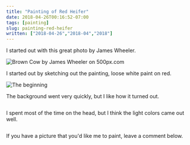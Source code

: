 ```yaml
---
title: "Painting of Red Heifer"
date: 2018-04-26T00:16:52-07:00
tags: [painting]
slug: painting-red-heifer
written: ["2018-04-26","2018-04","2018"]
---
```


<script src="https://cdnjs.cloudflare.com/ajax/libs/vanilla-lazyload/8.7.0/lazyload.min.js"></script>


I started out with this great photo by James Wheeler.

<div class='pixels-photo'>
  <p>
    <img src='https://drscdn.500px.org/photo/17407347/m%3D900/v2?user_id=23056217&webp=true&sig=7be09183b30fd879bd2ebadf3145e2ee47c01d47e56abe9aea90040c3ab349b4' alt='Brown Cow by James Wheeler on 500px.com'>
  </p>
  <a href='https://500px.com/photo/17407347/brown-cow-by-james-wheeler' alt='Brown Cow by James Wheeler on 500px.com'></a>
</div>
<script type='text/javascript' src='https://500px.com/embed.js'></script>


I started out by sketching out the painting, loose white paint on red.

![The beginning](/img/cow1.jpg)


The background went very quickly, but I like how it turned out.


<img alt="" data-src="/img/cow2.jpg" />

I spent most of the time on the head, but I think the light colors came out well.

<img alt="" data-src="/img/cow3.jpg" />


If you have a picture that you'd like me to paint, leave a comment below.

<script>
var myLazyLoad = new LazyLoad();
</script>